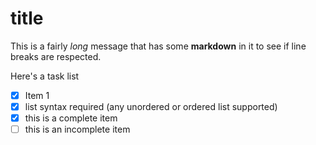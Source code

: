 # title

This is a fairly *long* message that has some **markdown** in it to see if line breaks are respected.

Here's a task list

- [x] Item 1
- [x] list syntax required (any unordered or ordered list supported)
- [x] this is a complete item
- [ ] this is an incomplete item

